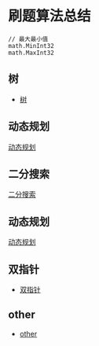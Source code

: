 # 刷题算法总结

```
// 最大最小值
math.MinInt32
math.MaxInt32
```



## 树

- [树](https://github.com/LwwL-123/Notes-Leetcode/blob/main/树.md)

## 动态规划

[动态规划](https://github.com/LwwL-123/Notes-Leetcode/blob/main/动态规划.md)



## 二分搜索
[二分搜索](https://github.com/LwwL-123/Notes-Leetcode/blob/main/二分搜索.md)



## 动态规划

[动态规划](https://github.com/LwwL-123/Notes-Leetcode/blob/main/动态规划.md)



## 双指针

- [双指针](https://github.com/LwwL-123/Notes-Leetcode/blob/main/双指针.md)



## other

- [other](https://github.com/LwwL-123/Notes-Leetcode/blob/main/other.md)

